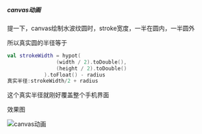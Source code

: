 ##### canvas动画

提一下，canvas绘制水波纹圆时，stroke宽度，一半在圆内，一半圆外

所以真实圆的半径等于

```kotlin
val strokeWidth = hypot(
                (width / 2).toDouble(),
                (height / 2).toDouble()
            ).toFloat() - radius
真实半径:strokeWidth/2 + radius
```

这个真实半径就刚好覆盖整个手机界面

效果图

![canvas动画](C:\Users\YanQing\Desktop\canvas动画.gif)